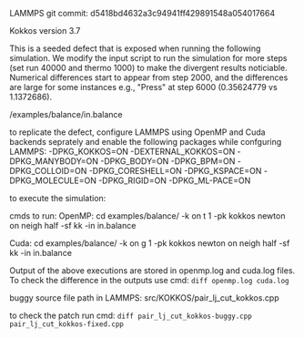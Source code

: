 LAMMPS git commit: d5418bd4632a3c94941ff429891548a054017664

Kokkos version 3.7

This is a seeded defect that is exposed when running the following simulation. 
We modify the input script to run the simulation for more steps (set run 40000 and thermo 1000) to make the divergent results noticiable. 
Numerical differences start to appear from step 2000, and the differences are large for some instances e.g., "Press" at step 6000 (0.35624779 vs 1.1372686).

/examples/balance/in.balance

to replicate the defect, configure LAMMPS using OpenMP and Cuda backends seprately and enable the following packages while confguring LAMMPS:
-DPKG_KOKKOS=ON
-DEXTERNAL_KOKKOS=ON
-DPKG_MANYBODY=ON
-DPKG_BODY=ON
-DPKG_BPM=ON
-DPKG_COLLOID=ON
-DPKG_CORESHELL=ON
-DPKG_KSPACE=ON
-DPKG_MOLECULE=ON
-DPKG_RIGID=ON
-DPKG_ML-PACE=ON

to execute the simulation:

cmds to run:
OpenMP: 
cd examples/balance/
<path-to-lmp-executable> -k on t 1 -pk kokkos newton on neigh half -sf kk -in in.balance

Cuda:
cd examples/balance/
<path-to-lmp-executable> -k on g 1 -pk kokkos newton on neigh half -sf kk -in in.balance

Output of the above executions are stored in openmp.log and cuda.log files. To check the difference in the outputs use cmd:
`diff openmp.log cuda.log`

buggy source file path in LAMMPS:
src/KOKKOS/pair_lj_cut_kokkos.cpp

to check the patch run cmd:
`diff pair_lj_cut_kokkos-buggy.cpp pair_lj_cut_kokkos-fixed.cpp`


